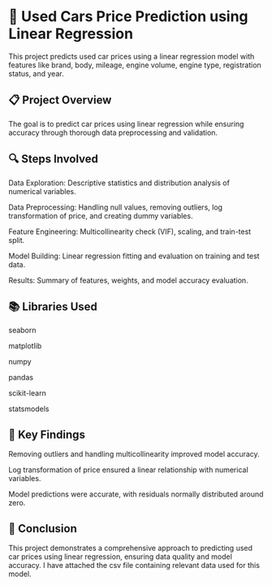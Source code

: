 # 🚗 Used Cars Price Prediction using Linear Regression
This project predicts used car prices using a linear regression model with features like brand, body, mileage, engine volume, engine type, registration status, and year.

## 📋 Project Overview
The goal is to predict car prices using linear regression while ensuring accuracy through thorough data preprocessing and validation.

## 🔍 Steps Involved

Data Exploration: Descriptive statistics and distribution analysis of numerical variables.

Data Preprocessing: Handling null values, removing outliers, log transformation of price, and creating dummy variables.

Feature Engineering: Multicollinearity check (VIF), scaling, and train-test split.

Model Building: Linear regression fitting and evaluation on training and test data.

Results: Summary of features, weights, and model accuracy evaluation.

## 📚 Libraries Used

seaborn

matplotlib

numpy

pandas

scikit-learn

statsmodels

## 🔑 Key Findings

Removing outliers and handling multicollinearity improved model accuracy.

Log transformation of price ensured a linear relationship with numerical variables.

Model predictions were accurate, with residuals normally distributed around zero.

## 🏁 Conclusion

This project demonstrates a comprehensive approach to predicting used car prices using linear regression, ensuring data quality and model accuracy.
I have attached the csv file containing relevant data used for this model. 

